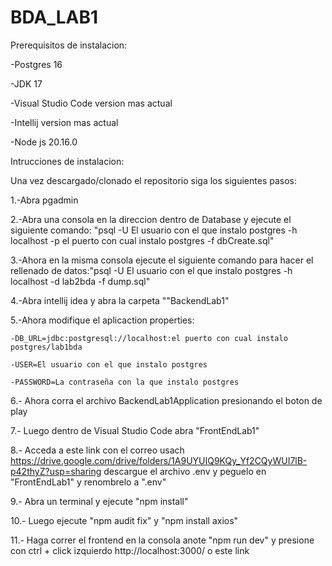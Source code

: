 # BDA_LAB1

Prerequisitos de instalacion:

-Postgres 16

-JDK 17

-Visual Studio Code version mas actual

-Intellij version mas actual

-Node js 20.16.0

Intrucciones de instalacion:

Una vez descargado/clonado el repositorio siga los siguientes pasos:

1.-Abra pgadmin

2.-Abra una consola en la direccion dentro de Database y ejecute el siguiente comando: "psql -U El usuario con el que instalo postgres -h localhost -p el puerto con cual instalo postgres -f dbCreate.sql"

3.-Ahora en la misma consola ejecute el siguiente comando para hacer el rellenado de datos:"psql -U El usuario con el que instalo postgres -h localhost -d lab2bda -f dump.sql"

4.-Abra intellij idea y abra la carpeta ""BackendLab1"

5.-Ahora modifique el aplicaction properties:

    -DB_URL=jdbc:postgresql://localhost:el puerto con cual instalo postgres/lab1bda

    -USER=El usuario con el que instalo postgres

    -PASSWORD=La contraseña con la que instalo postgres

6.- Ahora corra el archivo BackendLab1Application presionando el boton de play

7.- Luego dentro de Visual Studio Code abra "FrontEndLab1"

8.- Acceda a este link con el correo usach https://drive.google.com/drive/folders/1A9UYUIQ9KQy_Yf2CQyWUI7lB-p42thyZ?usp=sharing descargue el archivo .env y peguelo en "FrontEndLab1"  y renombrelo a ".env"

9.- Abra un terminal y ejecute "npm install"

10.- Luego ejecute "npm audit fix" y "npm install axios"

11.- Haga correr el frontend en la consola anote "npm run dev" y presione con ctrl + click izquierdo http://localhost:3000/ o este link



